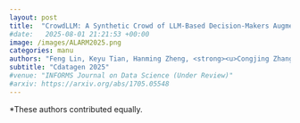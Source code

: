 ```yaml
---
layout: post
title:  "CrowdLLM: A Synthetic Crowd of LLM-Based Decision-Makers Augmented with Generative Models"
#date:   2025-08-01 21:21:53 +00:00
image: /images/ALARM2025.png
categories: manu
authors: "Feng Lin, Keyu Tian, Hanming Zheng, <strong><u>Congjing Zhang</u></strong>, Li Zeng, Shuai Huang"
subtitle: "Cdatagen 2025"
#venue: "INFORMS Journal on Data Science (Under Review)"
#arxiv: https://arxiv.org/abs/1705.05548
---
```

*These authors contributed equally.


